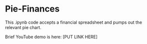 # Pie-Finances
This .ipynb code accepts a financial spreadsheet and pumps out the relevant pie chart.

Brief YouTube demo is here: [PUT LINK HERE]
